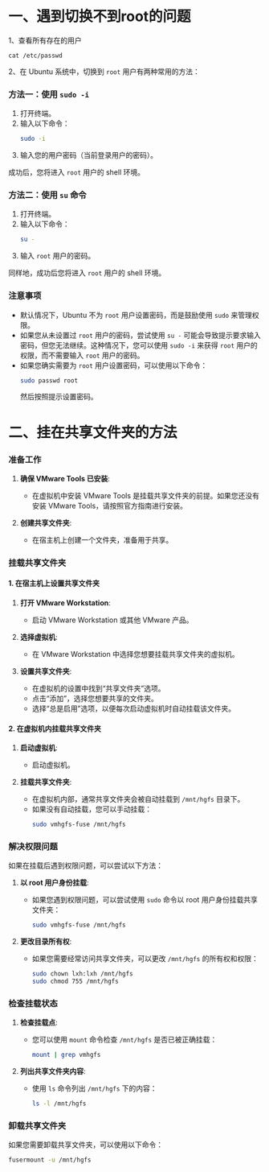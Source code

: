 # 一、遇到切换不到root的问题

1、查看所有存在的用户

```
cat /etc/passwd
```

2、在 Ubuntu 系统中，切换到 `root` 用户有两种常用的方法：

### 方法一：使用 `sudo -i`

1. 打开终端。
2. 输入以下命令：
   ```bash
   sudo -i
   ```
3. 输入您的用户密码（当前登录用户的密码）。

成功后，您将进入 `root` 用户的 shell 环境。

### 方法二：使用 `su` 命令

1. 打开终端。
2. 输入以下命令：
   ```bash
   su -
   ```
3. 输入 `root` 用户的密码。

同样地，成功后您将进入 `root` 用户的 shell 环境。

### 注意事项

- 默认情况下，Ubuntu 不为 `root` 用户设置密码，而是鼓励使用 `sudo` 来管理权限。
- 如果您从未设置过 `root` 用户的密码，尝试使用 `su -` 可能会导致提示要求输入密码，但您无法继续。这种情况下，您可以使用 `sudo -i` 来获得 `root` 用户的权限，而不需要输入 `root` 用户的密码。
- 如果您确实需要为 `root` 用户设置密码，可以使用以下命令：
  ```bash
  sudo passwd root
  ```
  然后按照提示设置密码。





# 二、挂在共享文件夹的方法

### 准备工作

1. **确保 VMware Tools 已安装**:
   - 在虚拟机中安装 VMware Tools 是挂载共享文件夹的前提。如果您还没有安装 VMware Tools，请按照官方指南进行安装。
   
2. **创建共享文件夹**:
   - 在宿主机上创建一个文件夹，准备用于共享。

### 挂载共享文件夹

#### 1. 在宿主机上设置共享文件夹

1. **打开 VMware Workstation**:
   - 启动 VMware Workstation 或其他 VMware 产品。

2. **选择虚拟机**:
   - 在 VMware Workstation 中选择您想要挂载共享文件夹的虚拟机。

3. **设置共享文件夹**:
   - 在虚拟机的设置中找到“共享文件夹”选项。
   - 点击“添加”，选择您想要共享的文件夹。
   - 选择“总是启用”选项，以便每次启动虚拟机时自动挂载该文件夹。

#### 2. 在虚拟机内挂载共享文件夹

1. **启动虚拟机**:
   - 启动虚拟机。

2. **挂载共享文件夹**:
   - 在虚拟机内部，通常共享文件夹会被自动挂载到 `/mnt/hgfs` 目录下。
   - 如果没有自动挂载，您可以手动挂载：
     ```bash
     sudo vmhgfs-fuse /mnt/hgfs
     ```

### 解决权限问题

如果在挂载后遇到权限问题，可以尝试以下方法：

1. **以 root 用户身份挂载**:
   - 如果您遇到权限问题，可以尝试使用 `sudo` 命令以 root 用户身份挂载共享文件夹：
     ```bash
     sudo vmhgfs-fuse /mnt/hgfs
     ```

2. **更改目录所有权**:
   - 如果您需要经常访问共享文件夹，可以更改 `/mnt/hgfs` 的所有权和权限：
     ```bash
     sudo chown lxh:lxh /mnt/hgfs
     sudo chmod 755 /mnt/hgfs
     ```

### 检查挂载状态

1. **检查挂载点**:
   - 您可以使用 `mount` 命令检查 `/mnt/hgfs` 是否已被正确挂载：
     ```bash
     mount | grep vmhgfs
     ```

2. **列出共享文件夹内容**:
   - 使用 `ls` 命令列出 `/mnt/hgfs` 下的内容：
     ```bash
     ls -l /mnt/hgfs
     ```

### 卸载共享文件夹

如果您需要卸载共享文件夹，可以使用以下命令：

```bash
fusermount -u /mnt/hgfs
```

